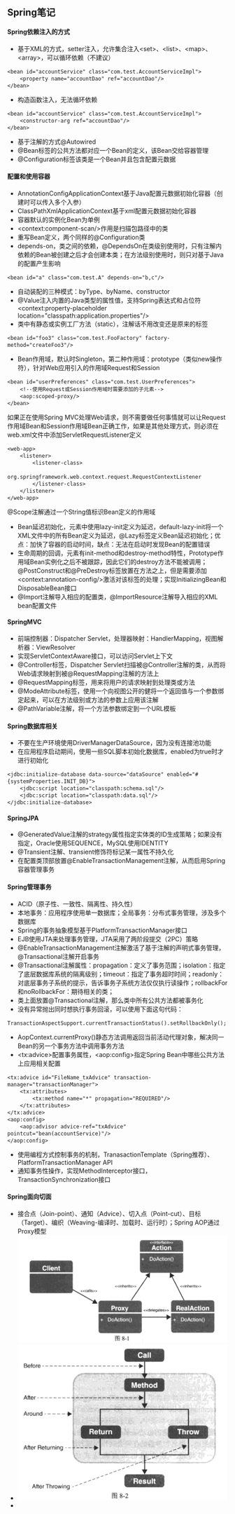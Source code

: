 ## Spring笔记
#### Spring依赖注入的方式
* 基于XML的方式，setter注入，允许集合注入\<set>、\<list>、\<map>、\<array>，可以循环依赖（不建议）

```
<bean id="accountService" class="com.test.AccountServiceImpl">
	<property name="accountDao" ref="accountDao"/>
</bean>
```
* 构造函数注入，无法循环依赖

```
<bean id="accountService" class="com.test.AccountServiceImpl">
	<constructor-arg ref="accountDao"/>
</bean>
```

* 基于注解的方式@Autowired
* @Bean标签的公共方法都对应一个Bean的定义，该Bean交给容器管理
* @Configuration标签该类是一个Bean并且包含配置元数据

#### 配置和使用容器
* AnnotationConfigApplicationContext基于Java配置元数据初始化容器（创建时可以传入多个入参）
* ClassPathXmlApplicationContext基于xml配置元数据初始化容器
* 容器默认的实例化Bean为单例
* \<context:component-scan/>作用是扫描包路径中的类
* 重写Bean定义，两个同样的@Configuration类
* depends-on，类之间的依赖，@DependsOn在类级别使用时，只有注解内依赖的Bean被创建之后才会创建本类；在方法级别使用时，则只对基于Java的配置产生影响

```
<bean id="a" class="com.test.A" depends-on="b,c"/>
```
* 自动装配的三种模式：byType、byName、constructor
* @Value注入内置的Java类型的属性值，支持Spring表达式和占位符\<context:property-placeholder location="classpath:application.properties"/>
* 类中有静态或实例工厂方法（static），注解话不用改变还是原来的标签

```
<bean id="foo3" class="com.test.FooFactory" factory-method="createFoo3"/>
```
* Bean作用域，默认时Singleton，第二种作用域：prototype（类似new操作符），针对Web应用引入的作用域Request和Session

```
<bean id="userPreferences" class="com.test.UserPreferences">
	<!--使用Request或Session作用域时需要添加的子元素-->
	<aop:scoped-proxy/>
</bean>
```
如果正在使用Spring MVC处理Web请求，则不需要做任何事情就可以让Request作用域Bean和Session作用域Bean正确工作，如果是其他处理方式，则必须在web.xml文件中添加ServletRequestListener定义

```
<web-app>
	<listener>
		<listener-class>
			org.springframework.web.context.request.RequestContextListener
		</listener-class>
	</listener>
</web-app>
```
@Scope注解通过一个String值标识Bean定义的作用域

* Bean延迟初始化，<bean>元素中使用lazy-init定义为延迟，default-lazy-init将一个XML文件中的所有Bean定义为延迟，@Lazy标签定义Bean延迟初始化；优点：加快了容器的启动时间，缺点：无法在启动时发现Bean的配置错误
* 生命周期的回调，<bean>元素有init-method和destroy-method特性，Prototype作用域Bean实例化之后不被跟踪，因此它们的destroy方法不能被调用；@PostConstruct和@PreDestroy标签放置在方法之上，但是需要添加\<context:annotation-config/>激活对该标签的处理；实现InitializingBean和DisposableBean接口
* @Import注解导入相应的配置类，@ImportResource注解导入相应的XML bean配置文件

#### SpringMVC
* 前端控制器：Dispatcher Servlet，处理器映射：HandlerMapping，视图解析器：ViewResolver
* 实现ServletContextAware接口，可以访问Servlet上下文
* @Controller标签，Dispatcher Servlet扫描被@Controller注解的类，从而将Web请求映射到被@RequestMapping注解的方法上
* @RequestMapping标签，用来将用户的请求映射到处理类或方法
* @ModeAttribute标签，使用一个向视图公开的健将一个返回值与一个参数绑定起来，可以在方法级别或方法的参数上应用该注解
* @PathVariable注解，将一个方法参数绑定到一个URL模板

#### Spring数据库相关
* 不要在生产环境使用DriverManagerDataSource，因为没有连接池功能
* 在应用程序启动期间，使用一些SQL脚本初始化数据库，enabled为true时才进行初始化

```
<jdbc:initialize-database data-source="dataSource" enabled="#{systemProperties.INIT_DB}">
	<jdbc:script location="classpath:schema.sql"/>
	<jdbc:script location="classpath:data.sql"/>
</jdbc:initialize-database>
```

#### SpringJPA
* @GeneratedValue注解的strategy属性指定实体类的ID生成策略；如果没有指定，Oracle使用SEQUENCE，MySQL使用IDENTITY
* @Transient注解、transient修饰符标记某一属性不持久化
* 在配置类顶部放置@EnableTransactionManagement注解，从而启用Spring容器管理事务

#### Spring管理事务
* ACID（原子性、一致性、隔离性、持久性）
* 本地事务：应用程序使用单一数据库；全局事务：分布式事务管理，涉及多个数据库
* Spring的事务抽象模型基于PlatformTransactionManager接口
* EJB使用JTA来处理事务管理，JTA采用了两阶段提交（2PC）策略
* @EnableTransactionManagement注解激活了基于注解的声明式事务管理，@Transactional注解开启事务
* @Transactional注解属性：propagation：定义了事务范围；isolation：指定了底层数据库系统的隔离级别；timeout：指定了事务超时时间；readonly：对底层事务子系统的提示，告诉事务子系统方法仅仅执行读操作；rollbackFor和noRollbackFor：期待相关的类；
* 类上面放置@Transactional注解，那么类中所有公共方法都被事务化
* 没有异常抛出同时想执行事务回滚，可以使用下面这句代码：

```
TransactionAspectSupport.currentTransactionStatus().setRollbackOnly();
```
* AopContext.currentProxy()静态方法调用返回当前活动代理对象，解决同一Bean的另一个事务方法中调用事务方法
* \<tx:advice>配置事务属性，\<aop:config>指定Spring Bean中哪些公共方法上应用相关配置

```
<tx:advice id="FileName_txAdvice" transaction-manager="transactionManager">
	<tx:attributes>
		<tx:method name="*" propagation="REQUIRED"/>
	</tx:attributes>
</tx:advice>
<aop:config>
	<aop:advisor advice-ref="txAdvice" pointcut="bean(accountService)"/>
</aop:config>
```
* 使用编程方式控制事务的机制，TranasactionTemplate（Spring推荐）、PlatformTransactionManager API
* 通知事务性操作，实现MethodInterceptor接口，TransactionSynchronization接口

#### Spring面向切面
* 接合点（Join-point）、通知（Advice）、切入点（Point-cut）、目标（Target）、编织（Weaving-编译时、加载时、运行时）；Spring AOP通过Proxy模型![Proxy](./images/Proxy.png)
* ![AOP](./images/AOP.png)
* 

